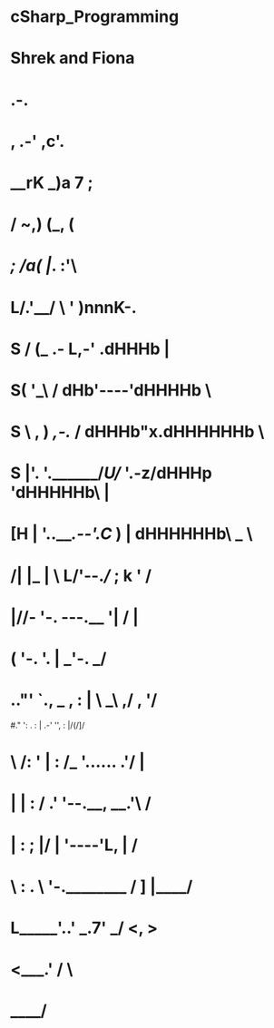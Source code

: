 # cSharp_Programming
# Shrek and Fiona
#                                     .-.
#            ,                     .-' ,c'.
#         __rK                    _)a  7  ;
#        /  ~,)                  (_,      (
#      _;   /a(                   |_.    :'\
#      L/\.'__/                   \       ' )nnnK-.
#      S  / (_                  .- L,-'   .dHHHb   |
#      S( '\_\\                / dHb'----'dHHHHb    \
#      S \  ,  )      _,-._   / dHHHb"x.dHHHHHHb     \
#      S |'. '.______/_U/_ '.-z/dHHHp   'dHHHHHb\     |
#     [H |  '..___.--'._C__  ) |         dHHHHHHb\ _   \
#     /| |_  | \     L/'--._/_ ;                  k '  /
#     |//- '-. ---.__         '|                 /     |
#      (       '-.   '.        |               _'-.  _/
#  .."' `.,  _ ,  :  | \      _\             ,/ ,  '/
#."       ':   .     : |   .-' '',          : |/(/\]/
#          \  /:  '  | :  /_      '...... .'/      |
#           |     |  : / .' '--.__,     __.'\      /
#           |   : ;  |/ |         '----'L,  |     /
#            \  : .   \  '-.________ /   ]  |____/
#            L_____'..'           _.7' _/  <,    >
#                                <___.'     /    \
#                                           \____/


